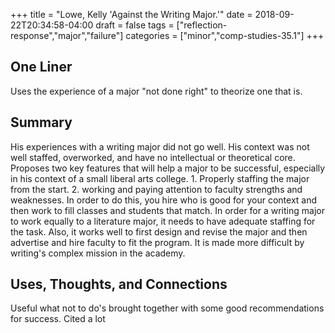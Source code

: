 +++
title = "Lowe, Kelly 'Against the Writing Major.'"
date = 2018-09-22T20:34:58-04:00
draft = false
tags = ["reflection-response","major","failure"]
categories = ["minor","comp-studies-35.1"]
+++
## One Liner
Uses the experience of a major "not done right" to theorize one that is.

## Summary
His experiences with a writing major did not go well. His context was not well staffed, overworked, and have no intellectual or theoretical core. Proposes two key features that will help a major to be successful, especially in his context of a small liberal arts college. 1. Properly staffing the major from the start. 2. working and paying attention to faculty strengths and weaknesses. In order to do this, you hire who is good for your context and then work to fill classes and students that match. In order for a writing major to work equally to a literature major, it needs to have adequate staffing for the task. Also, it works well to first design and revise the major and then advertise and hire faculty to fit the program. It is made more difficult by writing's complex mission in the academy.

## Uses, Thoughts, and Connections
Useful what not to do's brought together with some good recommendations for success. Cited a lot

